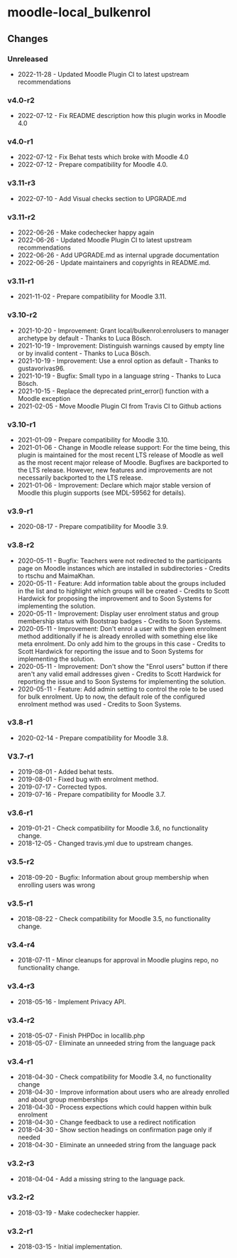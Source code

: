 moodle-local_bulkenrol
======================

Changes
-------

### Unreleased

* 2022-11-28 - Updated Moodle Plugin CI to latest upstream recommendations

### v4.0-r2

* 2022-07-12 - Fix README description how this plugin works in Moodle 4.0

### v4.0-r1

* 2022-07-12 - Fix Behat tests which broke with Moodle 4.0
* 2022-07-12 - Prepare compatibility for Moodle 4.0.

### v3.11-r3

* 2022-07-10 - Add Visual checks section to UPGRADE.md

### v3.11-r2

* 2022-06-26 - Make codechecker happy again
* 2022-06-26 - Updated Moodle Plugin CI to latest upstream recommendations
* 2022-06-26 - Add UPGRADE.md as internal upgrade documentation
* 2022-06-26 - Update maintainers and copyrights in README.md.

### v3.11-r1

* 2021-11-02 - Prepare compatibility for Moodle 3.11.

### v3.10-r2

* 2021-10-20 - Improvement: Grant local/bulkenrol:enrolusers to manager archetype by default - Thanks to Luca Bösch.
* 2021-10-19 - Improvement: Distinguish warnings caused by empty line or by invalid content - Thanks to Luca Bösch.
* 2021-10-19 - Improvement: Use a enrol option as default - Thanks to gustavorivas96.
* 2021-10-19 - Bugfix: Small typo in a language string - Thanks to Luca Bösch.
* 2021-10-15 - Replace the deprecated print_error() function with a Moodle exception
* 2021-02-05 - Move Moodle Plugin CI from Travis CI to Github actions

### v3.10-r1

* 2021-01-09 - Prepare compatibility for Moodle 3.10.
* 2021-01-06 - Change in Moodle release support:
               For the time being, this plugin is maintained for the most recent LTS release of Moodle as well as the most recent major release of Moodle.
               Bugfixes are backported to the LTS release. However, new features and improvements are not necessarily backported to the LTS release.
* 2021-01-06 - Improvement: Declare which major stable version of Moodle this plugin supports (see MDL-59562 for details).

### v3.9-r1

* 2020-08-17 - Prepare compatibility for Moodle 3.9.

### v3.8-r2
* 2020-05-11 - Bugfix: Teachers were not redirected to the participants page on Moodle instances which are installed in subdirectories - Credits to rtschu and MaimaKhan.
* 2020-05-11 - Feature: Add information table about the groups included in the list and to highlight which groups will be created - Credits to Scott Hardwick for proposing the improvement and to Soon Systems for implementing the solution.
* 2020-05-11 - Improvement: Display user enrolment status and group membership status with Bootstrap badges - Credits to Soon Systems.
* 2020-05-11 - Improvement: Don't enrol a user with the given enrolment method additionally if he is already enrolled with something else like meta enrolment. Do only add him to the groups in this case - Credits to Scott Hardwick for reporting the issue and to Soon Systems for implementing the solution.
* 2020-05-11 - Improvement: Don't show the "Enrol users" button if there aren't any valid email addresses given - Credits to Scott Hardwick for reporting the issue and to Soon Systems for implementing the solution.
* 2020-05-11 - Feature: Add admin setting to control the role to be used for bulk enrolment. Up to now, the default role of the configured enrolment method was used - Credits to Soon Systems.

### v3.8-r1

* 2020-02-14 - Prepare compatibility for Moodle 3.8.

### V3.7-r1

* 2019-08-01 - Added behat tests.
* 2019-08-01 - Fixed bug with enrolment method.
* 2019-07-17 - Corrected typos.
* 2019-07-16 - Prepare compatibility for Moodle 3.7.

### v3.6-r1

* 2019-01-21 - Check compatibility for Moodle 3.6, no functionality change.
* 2018-12-05 - Changed travis.yml due to upstream changes.

### v3.5-r2

* 2018-09-20 - Bugfix: Information about group membership when enrolling users was wrong

### v3.5-r1

* 2018-08-22 - Check compatibility for Moodle 3.5, no functionality change.

### v3.4-r4

* 2018-07-11 - Minor cleanups for approval in Moodle plugins repo, no functionality change.

### v3.4-r3

* 2018-05-16 - Implement Privacy API.

### v3.4-r2

* 2018-05-07 - Finish PHPDoc in locallib.php
* 2018-05-07 - Eliminate an unneeded string from the language pack

### v3.4-r1

* 2018-04-30 - Check compatibility for Moodle 3.4, no functionality change
* 2018-04-30 - Improve information about users who are already enrolled and about group memberships
* 2018-04-30 - Process expections which could happen within bulk enrolment
* 2018-04-30 - Change feedback to use a redirect notification
* 2018-04-30 - Show section headings on confirmation page only if needed
* 2018-04-30 - Eliminate an unneeded string from the language pack

### v3.2-r3

* 2018-04-04 - Add a missing string to the language pack.

### v3.2-r2

* 2018-03-19 - Make codechecker happier.

### v3.2-r1

* 2018-03-15 - Initial implementation.

